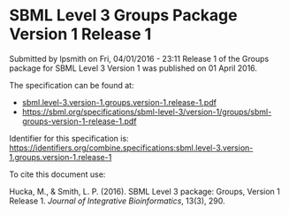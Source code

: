 # SBML Level 3 Groups Package Version 1 Release 1
Submitted by lpsmith on Fri, 04/01/2016 - 23:11
Release 1 of the Groups package for SBML Level 3 Version 1 was published on 01 April 2016. 

The specification can be found at:

* [sbml.level-3.version-1.groups.version-1.release-1.pdf](https://raw.githubusercontent.com/combine-org/combine-specifications/main/specifications/files/sbml.level-3.version-1.groups.version-1.release-1.pdf)
* https://sbml.org/specifications/sbml-level-3/version-1/groups/sbml-groups-version-1-release-1.pdf

Identifier for this specification is: https://identifiers.org/combine.specifications:sbml.level-3.version-1.groups.version-1.release-1

To cite this document use:

Hucka, M., & Smith, L. P. (2016). SBML Level 3 package: Groups, Version 1 Release 1. _Journal of Integrative Bioinformatics_, 13(3), 290.